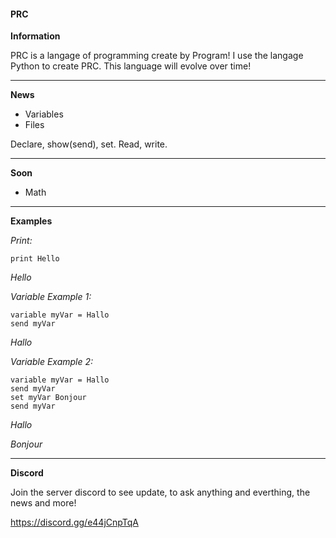 #### PRC

__Information__

PRC is a langage of programming create by Program!
I use the langage Python to create PRC.
This language will evolve over time!



-------------------------------------------------



__News__

* Variables
* Files

Declare, show(send), set.
Read, write.



-------------------------------------------------



__Soon__
* Math



-------------------------------------------------



__Examples__

_Print:_

    print Hello

*Hello*



_Variable Example 1:_

    variable myVar = Hallo
    send myVar

*Hallo*


_Variable Example 2:_

    variable myVar = Hallo
    send myVar
    set myVar Bonjour
    send myVar

*Hallo*

*Bonjour*



-------------------------------------------------



__Discord__

Join the server discord to see update, to ask anything and everthing, the news and more!

https://discord.gg/e44jCnpTqA